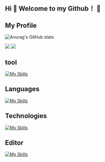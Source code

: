 ## Hi 👋 Welcome to my Github！ 👋

## My Profile

![Anurag's GitHub stats](https://github-readme-stats.vercel.app/api?username=Miii&show_icons=true&theme=gruvbox)

![](http://github-profile-summary-cards.vercel.app/api/cards/repos-per-language?username=Miii&theme=gruvbox)
![](http://github-profile-summary-cards.vercel.app/api/cards/most-commit-language?username=Miii&theme=gruvbox)

## tool

[![My Skills](https://skillicons.dev/icons?i=figma,ai,ps,js,xd)](https://skillicons.dev)

## Languages

[![My Skills](https://skillicons.dev/icons?i=html,css,scss,js,php)](https://skillicons.dev)

## Technologies

[![My Skills](https://skillicons.dev/icons?i=react,nextjs,wordpress,mysql)](https://skillicons.dev)

## Editor
[![My Skills](https://skillicons.dev/icons?i=vscode)](https://skillicons.dev)
